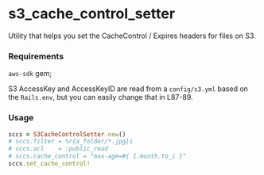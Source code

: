 s3_cache_control_setter
=======================

Utility that helps you set the CacheControl / Expires headers for files on S3.

### Requirements ###

```aws-sdk``` gem;

S3 AccessKey and AccessKeyID are read from a ```config/s3.yml``` based on the ```Rails.env```, but you can easily change that in L87-89.

### Usage ###

```ruby
sccs = S3CacheControlSetter.new()
# sccs.filter = %r{a_folder/*.jpg}i
# sccs.acl    = :public_read
# sccs.cache_control = "max-age=#{ 1.month.to_i }"
sccs.set_cache_control!
```

